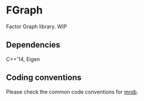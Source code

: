 # FGraph
Factor Graph library. WIP


## Dependencies
C++'14, Eigen



## Coding conventions
Please check the common code conventions for [mrob](https://cdise-bitbucket.skoltech.ru/projects/MR/repos/mrob/browse).

